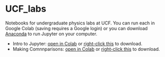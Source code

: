 # UCF_labs
Notebooks for undergraduate physics labs at UCF. You can run each in Google Colab (saving requires a Google login) or you can download [Anaconda](https://www.anaconda.com/products/individual) to run Jupyter on your computer.  
- Intro to Jupyter: [open in Colab](https://colab.research.google.com/github/adamlamee/UCF_labs/blob/master/intro.ipynb) or [right-click this](https://github.com/adamlamee/UCF_labs/raw/master/intro.ipynb) to download.  
- Making Comnnparisons: [open in Colab](https://colab.research.google.com/github/adamlamee/UCF_labs/blob/master/making_comparisons.ipynb) or [right-click this](https://github.com/adamlamee/UCF_labs/raw/master/making_comparisons.ipynb) to download.  
